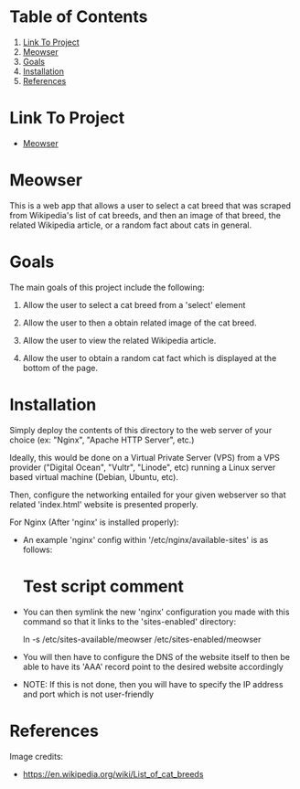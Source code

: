 
# Table of Contents

1.  [Link To Project](#orgf3c6186)
2.  [Meowser](#org1c65728)
3.  [Goals](#orgcc99aac)
4.  [Installation](#org7b970dc)
5.  [References](#orgd8cc827)


<a id="orgf3c6186"></a>

# Link To Project

-   [Meowser](./meowser.html)


<a id="org1c65728"></a>

# Meowser

This is a web app that allows a user to select a cat breed that was scraped from Wikipedia's list of cat breeds, and then an image of that breed, the related Wikipedia article, or a random fact about cats in general.


<a id="orgcc99aac"></a>

# Goals

The main goals of this project include the following:

1.  Allow the user to select a cat breed from a 'select' element

2.  Allow the user to then a obtain related image of the cat breed.

3.  Allow the user to view the related Wikipedia article.

4.  Allow the user to obtain a random cat fact which is displayed at the bottom of the page.


<a id="org7b970dc"></a>

# Installation

Simply deploy the contents of this directory to the web server of your choice (ex: "Nginx", "Apache HTTP Server", etc.)

Ideally, this would be done on a Virtual Private Server (VPS) from a VPS provider ("Digital Ocean", "Vultr", "Linode", etc) running a Linux server based virtual machine (Debian, Ubuntu, etc).

Then, configure the networking entailed for your given webserver so that related 'index.html' website is presented properly.

For Nginx (After 'nginx' is installed properly):

-   An example 'nginx' config within '/etc/nginx/available-sites' is as follows:

    # Test script comment

-   You can then symlink the new 'nginx' configuration you made with this command so that it links to the 'sites-enabled' directory:

    ln -s /etc/sites-available/meowser /etc/sites-enabled/meowser

-   You will then have to configure the DNS of the website itself to then be able to have its 'AAA' record point to the desired website accordingly
-   NOTE: If this is not done, then you will have to specify the IP address and port which is not user-friendly


<a id="orgd8cc827"></a>

# References

Image credits:

-   <https://en.wikipedia.org/wiki/List_of_cat_breeds>
